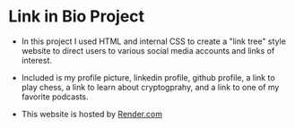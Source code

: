 # Link in Bio Project

* In this project I used HTML and internal CSS to create a "link tree" style website to direct users to various social media accounts and links of interest. 

* Included is my profile picture, linkedin profile, github profile, a link to play chess, a link to learn about cryptogprahy, and a link to one of my favorite podcasts. 

* This website is hosted by [Render.com](https://render.com/)
